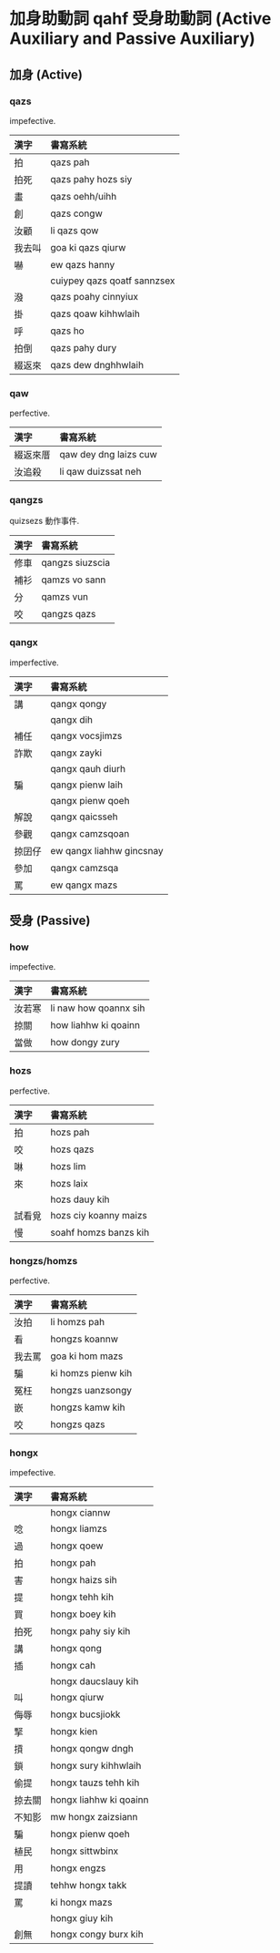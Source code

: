 # 加身助動詞 qahf 受身助動詞 (Active Auxiliary and Passive Auxiliary)

## 加身 (Active)

### qazs

impefective.

| 漢字 | 書寫系統 |
| :--- | :--- |
| 拍 | qazs pah |
| 拍死 | qazs pahy hozs siy |
| 畫 | qazs oehh/uihh |
| 創 | qazs congw |
| 汝顧 | li qazs qow |
| 我去叫 | goa ki qazs qiurw |
| 嚇 | ew qazs hanny |
| | cuiypey qazs qoatf sannzsex |
| 潑 | qazs poahy cinnyiux |
| 掛 | qazs qoaw kihhwlaih |
| 呼 | qazs ho |
| 拍倒 | qazs pahy dury |
| 綴返來 | qazs dew dnghhwlaih |

### qaw

perfective.

| 漢字 | 書寫系統 |
| :--- | :--- |
| 綴返來厝 | qaw dey dng laizs cuw |
| 汝追殺 | li qaw duizssat neh |

### qangzs

quizsezs 動作事件.

| 漢字 | 書寫系統 |
| :--- | :--- |
| 修車 | qangzs siuzscia |
| 補衫 | qamzs vo sann |
| 分 | qamzs vun |
| 咬 | qangzs qazs |

### qangx

imperfective.

| 漢字 | 書寫系統 |
| :--- | :--- |
| 講 | qangx qongy |
|| qangx dih |
| 補任 | qangx vocsjimzs |
| 詐欺 | qangx zayki |
|| qangx qauh diurh |
| 騙 | qangx pienw laih |
|| qangx pienw qoeh |
| 解說 | qangx qaicsseh |
| 參觀 | qangx camzsqoan |
| 掠囝仔 | ew qangx liahhw gincsnay |
| 參加 | qangx camzsqa |
| 罵 | ew qangx mazs |

## 受身 (Passive)

### how

impefective.

| 漢字 | 書寫系統 |
| :--- | :--- |
| 汝若寒 | li naw how qoannx sih |
| 掠關 | how liahhw ki qoainn |
| 當做 | how dongy zury |

### hozs

perfective.

| 漢字 | 書寫系統 |
| :--- | :--- |
| 拍 | hozs pah |
| 咬 | hozs qazs |
| 啉 | hozs lim |
| 來 | hozs laix |
|| hozs dauy kih |
| 試看覓 | hozs ciy koanny maizs |
| 慢 | soahf homzs banzs kih |

### hongzs/homzs

perfective.

| 漢字 | 書寫系統 |
| :--- | :--- |
| 汝拍 | li homzs pah |
| 看 | hongzs koannw |
| 我去罵 | goa ki hom mazs |
| 騙 | ki homzs pienw kih |
| 冤枉 | hongzs uanzsongy |
| 嵌 | hongzs kamw kih |
| 咬 | hongzs qazs |

### hongx

impefective.

| 漢字 | 書寫系統 |
| :--- | :--- |
|  | hongx ciannw |
| 唸 | hongx liamzs |
| 過 | hongx qoew |
| 拍 | hongx pah |
| 害 | hongx haizs sih |
| 提 | hongx tehh kih |
| 買 | hongx boey kih |
| 拍死 | hongx pahy siy kih |
| 講 | hongx qong |
| 插 | hongx cah |
|| hongx daucslauy kih |
| 叫 | hongx qiurw |
| 侮辱 | hongx bucsjiokk |
| 掔 | hongx kien |
| 摃 | hongx qongw dngh |
| 鎖 | hongx sury kihhwlaih |
| 偷提 | hongx tauzs tehh kih |
| 掠去關 | hongx liahhw ki qoainn |
| 不知影 | mw hongx zaizsiann |
| 騙 | hongx pienw qoeh |
| 植民 | hongx sittwbinx |
| 用 | hongx engzs |
| 提讀 | tehhw hongx takk |
| 罵 | ki hongx mazs |
|| hongx giuy kih |
| 創無 | hongx congy burx kih |

